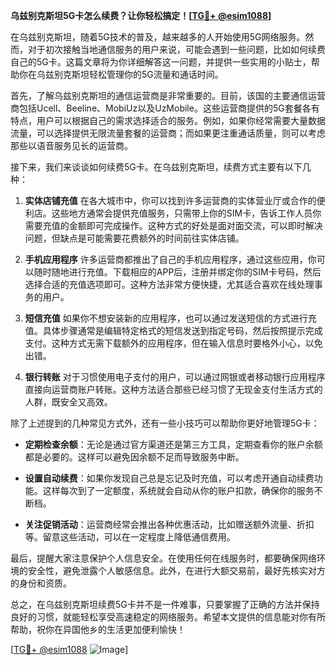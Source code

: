 **乌兹别克斯坦5G卡怎么续费？让你轻松搞定！[[TG💪+ @esim1088](https://t.me/s/esim1088)]**

在乌兹别克斯坦，随着5G技术的普及，越来越多的人开始使用5G网络服务。然而，对于初次接触当地通信服务的用户来说，可能会遇到一些问题，比如如何续费自己的5G卡。这篇文章将为你详细解答这一问题，并提供一些实用的小贴士，帮助你在乌兹别克斯坦轻松管理你的5G流量和通话时间。

首先，了解乌兹别克斯坦的通信运营商是非常重要的。目前，该国的主要通信运营商包括Ucell、Beeline、MobiUz以及UzMobile。这些运营商提供的5G套餐各有特点，用户可以根据自己的需求选择适合的服务。例如，如果你经常需要大量数据流量，可以选择提供无限流量套餐的运营商；而如果更注重通话质量，则可以考虑那些以语音服务见长的运营商。

接下来，我们来谈谈如何续费5G卡。在乌兹别克斯坦，续费方式主要有以下几种：

1. **实体店铺充值**
   在各大城市中，你可以找到许多运营商的实体营业厅或合作的便利店。这些地方通常会提供充值服务，只需带上你的SIM卡，告诉工作人员你需要充值的金额即可完成操作。这种方式的好处是面对面交流，可以即时解决问题，但缺点是可能需要花费额外的时间前往实体店铺。

2. **手机应用程序**
   许多运营商都推出了自己的手机应用程序，通过这些应用，你可以随时随地进行充值。下载相应的APP后，注册并绑定你的SIM卡号码，然后选择合适的充值选项即可。这种方法非常方便快捷，尤其适合喜欢在线处理事务的用户。

3. **短信充值**
   如果你不想安装新的应用程序，也可以通过发送短信的方式进行充值。具体步骤通常是编辑特定格式的短信发送到指定号码，然后按照提示完成支付。这种方式无需下载额外的应用程序，但在输入信息时要格外小心，以免出错。

4. **银行转账**
   对于习惯使用电子支付的用户，可以通过网银或者移动银行应用程序直接向运营商账户转账。这种方法适合那些已经习惯了无现金支付生活方式的人群，既安全又高效。

除了上述提到的几种常见方式外，还有一些小技巧可以帮助你更好地管理5G卡：

- **定期检查余额**：无论是通过官方渠道还是第三方工具，定期查看你的账户余额都是必要的。这样可以避免因余额不足而导致服务中断。
  
- **设置自动续费**：如果你发现自己总是忘记及时充值，可以考虑开通自动续费功能。这样每次到了一定额度，系统就会自动从你的账户扣款，确保你的服务不断档。

- **关注促销活动**：运营商经常会推出各种优惠活动，比如赠送额外流量、折扣等。留意这些活动，可以在一定程度上降低通信费用。

最后，提醒大家注意保护个人信息安全。在使用任何在线服务时，都要确保网络环境的安全性，避免泄露个人敏感信息。此外，在进行大额交易前，最好先核实对方的身份和资质。

总之，在乌兹别克斯坦续费5G卡并不是一件难事，只要掌握了正确的方法并保持良好的习惯，就能轻松享受高速稳定的网络服务。希望本文提供的信息能对你有所帮助，祝你在异国他乡的生活更加便利愉快！

[[TG💪+ @esim1088](https://t.me/s/esim1088) ![Image](https://i.postimg.cc/4NQfJmqS/Snipaste-2025-05-13-00-14-12.png)]